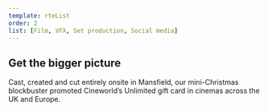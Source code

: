 ```yaml
---
template: rteList
order: 2
list: [Film, VFX, Set production, Social media]
---
```


## Get the bigger picture

Cast, created and cut entirely onsite in Mansfield, our mini-Christmas blockbuster promoted Cineworld’s Unlimited gift card in cinemas across the UK and Europe.